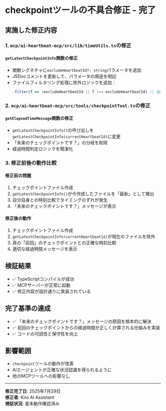 # checkpointツールの不具合修正 - 完了

## 実施した修正内容

### 1. `mcp/ai-heartbeat-mcp/src/lib/timeUtils.ts`の修正

#### `getLatestCheckpointInfo`関数の修正
- 関数シグネチャに`excludeHeartbeatId?: string`パラメータを追加
- JSDocコメントを更新して、パラメータの用途を明記
- ファイルフィルタリング処理に除外ロジックを追加：
  ```typescript
  .filter(f => !excludeHeartbeatId || f !== excludeHeartbeatId) // 指定されたハートビートIDを除外
  ```

### 2. `mcp/ai-heartbeat-mcp/src/tools/checkpointTool.ts`の修正

#### `getElapsedTimeMessage`関数の修正
- `getLatestCheckpointInfo()`の呼び出しを`getLatestCheckpointInfo(currentHeartbeatId)`に変更
- 「未来のチェックポイントです？」の分岐を削除
- 経過時間判定ロジックを簡潔化

### 3. 修正前後の動作比較

#### 修正前の問題
1. チェックポイントファイル作成
2. `getLatestCheckpointInfo()`が今作成したファイルを「最新」として検出
3. 自分自身との時刻比較でタイミングのずれが発生
4. 「未来のチェックポイントです？」メッセージが表示

#### 修正後の動作
1. チェックポイントファイル作成
2. `getLatestCheckpointInfo(currentHeartbeatId)`が現在のファイルを除外
3. 真の「前回」のチェックポイントとの正確な時刻比較
4. 適切な経過時間メッセージを表示

## 検証結果

- ✅ TypeScriptコンパイルが成功
- ✅ MCPサーバーが正常に起動
- ✅ 修正内容が設計通りに実装されている

## 完了基準の達成

- ✅ 「未来のチェックポイントです？」メッセージの原因を根本的に解決
- ✅ 前回のチェックポイントからの経過時間が正しく計算される仕組みを実装
- ✅ コードの可読性と保守性を向上

## 影響範囲

- `checkpoint`ツールの動作が改善
- AIエージェントが正確な状況認識を得られるように
- 他のMCPツールへの影響なし

---

**修正完了日**: 2025年7月29日  
**修正者**: Kiro AI Assistant  
**検証状況**: 基本動作確認済み
